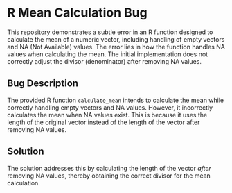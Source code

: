 # R Mean Calculation Bug

This repository demonstrates a subtle error in an R function designed to calculate the mean of a numeric vector, including handling of empty vectors and NA (Not Available) values. The error lies in how the function handles NA values when calculating the mean. The initial implementation does not correctly adjust the divisor (denominator) after removing NA values.

## Bug Description

The provided R function `calculate_mean` intends to calculate the mean while correctly handling empty vectors and NA values. However, it incorrectly calculates the mean when NA values exist. This is because it uses the length of the original vector instead of the length of the vector after removing NA values.

## Solution

The solution addresses this by calculating the length of the vector *after* removing NA values, thereby obtaining the correct divisor for the mean calculation.
